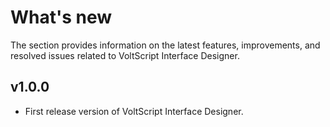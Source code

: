 # What's new

The section provides information on the latest features, improvements, and resolved issues related to VoltScript Interface Designer.

## v1.0.0

- First release version of VoltScript Interface Designer.